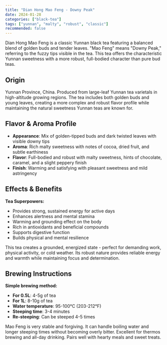 ```yaml
---
title: "Dian Hong Mao Feng - Downy Peak"
date: 2024-01-28
categories: ["black-tea"]
tags: ["yunnan", "malty", "robust", "classic"]
recommended: false
---
```


Dian Hong Mao Feng is a classic Yunnan black tea featuring a balanced blend of golden buds and tender leaves. "Mao Feng" means "Downy Peak," referring to the fuzzy tips visible in the tea. This tea offers the characteristic Yunnan sweetness with a more robust, full-bodied character than pure bud teas.

## Origin

Yunnan Province, China. Produced from large-leaf Yunnan tea varietals in high-altitude growing regions. The tea includes both golden buds and young leaves, creating a more complex and robust flavor profile while maintaining the natural sweetness Yunnan teas are known for.

## Flavor & Aroma Profile

- **Appearance**: Mix of golden-tipped buds and dark twisted leaves with visible downy tips
- **Aroma**: Rich malty sweetness with notes of cocoa, dried fruit, and subtle earthiness
- **Flavor**: Full-bodied and robust with malty sweetness, hints of chocolate, caramel, and a slight peppery finish
- **Finish**: Warming and satisfying with pleasant sweetness and mild astringency

## Effects & Benefits

**Tea Superpowers:**
- Provides strong, sustained energy for active days
- Enhances alertness and mental stamina
- Warming and grounding effect on the body
- Rich in antioxidants and beneficial compounds
- Supports digestive function
- Builds physical and mental resilience

This tea creates a grounded, energized state - perfect for demanding work, physical activity, or cold weather. Its robust nature provides reliable energy and warmth while maintaining focus and determination.

## Brewing Instructions

**Simple brewing method:**
- **For 0.5L**: 4-5g of tea
- **For 1L**: 8-10g of tea
- **Water temperature**: 95-100°C (203-212°F)
- **Steeping time**: 3-4 minutes
- **Re-steeping**: Can be steeped 4-5 times

Mao Feng is very stable and forgiving. It can handle boiling water and longer steeping times without becoming overly bitter. Excellent for thermos brewing and all-day drinking. Pairs well with hearty meals and sweet treats.
